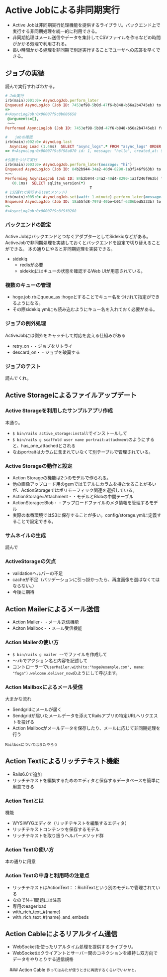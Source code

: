 # Active Jobによる非同期実行
- Active Jobは非同期実行処理機能を提供するライブラリ。バックエンド上で実行する非同期処理を統一的に利用できる。
- 非同期処理はメール送信やデータを集計してCSVファイルを作るなどの時間がかかる処理で利用される。
- 長い時間かかる処理を非同期で別途実行することでユーザへの応答を早くできる。
## ジョブの実装
読んで実行すればわかる。
```ruby
# Job実行
irb(main):001:0> AsyncLogJob.perform_later
Enqueued AsyncLogJob (Job ID: 7453ef98-5b0d-47f6-b848-b56a2b4745eb) to Async(default)
=> 
#<AsyncLogJob:0x00007f9c8b086658
 @arguments=[],
 〜〜
Performed AsyncLogJob (Job ID: 7453ef98-5b0d-47f6-b848-b56a2b4745eb) from Async(default) in 41.24ms

#　　jobの確認
irb(main):002:0> AsyncLog.last
  AsyncLog Load (1.4ms)  SELECT "async_logs".* FROM "async_logs" ORDER BY "async_logs"."id" DESC LIMIT ?  [["LIMIT", 1]]
=> #<AsyncLog:0x00007f9c8f98a070 id: 1, message: "hello", created_at: Sat, 26 Feb 2022 05:25:34.706134000 UTC +00:00, updated_at: Sat, 26 Feb 2022 05:25:34.706134000 UTC +00:00>

#引数をつけて実行
irb(main):003:0> AsyncLogJob.perform_later(message: "hi")
Enqueued AsyncLogJob (Job ID: 84b2b944-34a2-40d4-8290-1a3f246f963b) to Async(default) with arguments: {:message=>"hi"}
〜〜
Performing AsyncLogJob (Job ID: 84b2b944-34a2-40d4-8290-1a3f246f963b) from Async(default) enqueued at 2022-02-26T05:26:55Z with arguments: {:message=>"hi"}
   (0.1ms)  SELECT sqlite_version(*)
                                      T
# 1分遅れで実行する(setメソッド)
irb(main):005:0> AsyncLogJob.set(wait: 1.minute).perform_later(message: "hi")
Enqueued AsyncLogJob (Job ID: 18a55fd8-797d-40be-b01f-6306bed5333b) to Async(default) at 2022-02-26 05:28:53 UTC with arguments: {:message=>"hi"}
=> 
#<AsyncLogJob:0x00007f9c8f9f0208
```
### バックエンドの設定
Active JobはバックエンドとつなぐアダプターとしてSidekiqなどがある。ActiveJobで非同期処理を実装しておくとバックエンドを設定で切り替えることができる。
本の通りにやると非同期処理を実装できる。
- sidekiq
  - redisが必要
  - sidekiqにはキューの状態を確認するWeb UIが用意されている。

### 複数のキューの管理
- hoge.job.rbにqueue_as :hogeとすることでキュー名をつけれて指定ができるようになる。
- その際sidekiq.ymlにも読み込むようにキュー名を入れておく必要がある。

### ジョブの例外処理
ActiveJobには例外をキャッチして対応を変える仕組みがある
- retry_on・・ジョブをリトライ
- descard_on・・ジョブを破棄する

### ジョブのテスト
読んでくれ。

## Active Storageによるファイルアップデート
### Active Storageを利用したサンプルアプリ作成
本通り。
- `$ bin/rails active_storage:install`でインストールして
- `$ bin/rails g scaffold user name portrait:attachment`のようにすると、has_one_attachedとされる
- なおportraitはカラムに含まれていなくて別テーブルで管理されている。

 ### Active Storageの動作と設定
 - Action Storageの機能は2つのモデルで作られる。
 - 他の画像アップロード用のgemではモデルにカラムを持たせることが多いが、ActionStorageではポリモーフィック関連を選択している。
  - ActionStorage::Attachment・・モデルとBlobの中間テーブル
  - ActionStorage::Blob・・アップロードファイルのメタ情報を管理するモデル
- 実際の本番環境ではS3に保存することが多い。config/storage.ymlに定義することで設定できる。

### サムネイルの生成
読んで

### ActiveStorageの欠点
- validationヘルパーの不足
- cacheが不足（バリデーションに引っ掛かったら、再度画像を選ばなくてはならない。）
- 今後に期待

## Action Mailerによるメール送信
- Action Mailer・・メール送信機能
- Aciton Mailbox・・メール受信機能

### Action Mailerの使い方
- `$ bin/rails g mailer ~~`でファイルを作成して
- 〜.rbでアクション名と内容を記述して
- コントローラーで`UserMailer.with(to:"hoge@example.com", name: "fuga").welcome.deliver_now`のようにして呼び出す。

### Action Mailboxによるメール受信
大まかな流れ
- Sendgridにメールが届く
- Sendgridが届いたメールデータを添えてRailsアプリの特定URLへリクエストを投げる 
- Action Mailboxがメールデータを保存したり、メールに応じて非同期処理を行う

`Mailboxについてはまたやろう`

## Action Textによるリッチテキスト機能
- Rails6.0で追加
- リッチテキストを編集するためのエディタと保存するデータベースを簡単に用意できる

### Action Textとは
機能
- WYSIWYGエディタ（リッチテキストを編集するエディタ）
- リッチテキストコンテンツを保存するモデル
- リッチテキストを取り扱うヘルパーメソッド群

### Action Textの使い方
本の通りに用意

### Action Textの中身と利用時の注意点
- リッチテキストはActionText：：RichTextという別のモデルで管理されている
- なのでN＋1問題には注意
- 専用のeagerload
 - with_rich_text_#{name}
 - with_rich_text_#{name}_and_embeds

## Action Cableによるリアルタイム通信
- WebSocketを使ったリアルタイム処理を提供するライブラリ。
- WebSocketはクライアントとサーバー間のコネクションを維持し双方向でデータをやりとりする通信規格

　### Action Cable
 `作ってはみたが使うときに再読するくらいでいいかと。`

